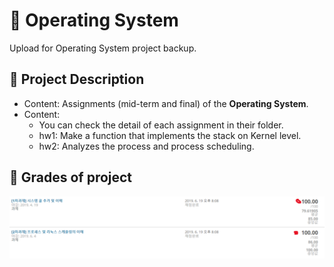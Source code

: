 # 📌 Operating System

 Upload for Operating System project backup.

## 👀 Project Description

* Content: Assignments (mid-term and final) of the **Operating System**.
* Content:
  * You can check the detail of each assignment in their folder.
  * hw1: Make a function that implements the stack on Kernel level.
  * hw2: Analyzes the process and process scheduling.

## 📃 Grades of project

![image](./project2-garde.png)

